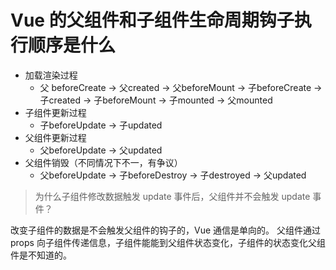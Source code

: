 # Vue 的父组件和子组件生命周期钩子执行顺序是什么

- 加载渲染过程
  - 父 beforeCreate -> 父created -> 父beforeMount -> 子beforeCreate -> 子created -> 子beforeMount -> 子mounted -> 父mounted
- 子组件更新过程
  - 子beforeUpdate -> 子updated
- 父组件更新过程
  - 父beforeUpdate -> 父updated
- 父组件销毁（不同情况下不一，有争议）
  - 父beforeUpdate -> 子beforeDestroy -> 子destroyed -> 父updated

> 为什么子组件修改数据触发 update 事件后，父组件并不会触发 update 事件？

改变子组件的数据是不会触发父组件的钩子的，Vue 通信是单向的。
父组件通过 props 向子组件传递信息，子组件能能到父组件状态变化，子组件的状态变化父组件是不知道的。